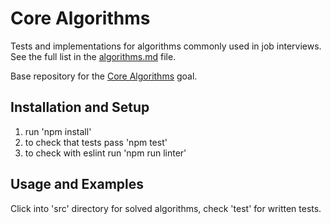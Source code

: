 # Core Algorithms

Tests and implementations for algorithms commonly used in job interviews. See the full list in the [algorithms.md](algorithms.md) file.

Base repository for the [Core Algorithms](http://jsdev.learnersguild.org/goals/123) goal.

## Installation and Setup

1. run 'npm install'
2. to check that tests pass 'npm test'
3. to check with eslint run 'npm run linter'

## Usage and Examples

Click into 'src' directory for solved algorithms, check 'test' for written tests.
